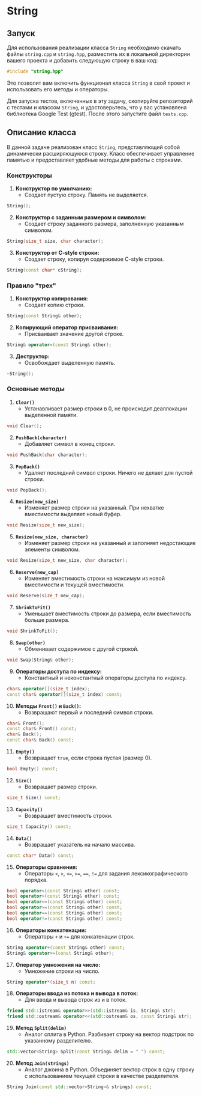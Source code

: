 # String

## Запуск
Для использования реализации класса `String` необходимо скачать файлы `string.cpp` и `string.hpp`, разместить их в локальной директории вашего проекта и добавить следующую строку в ваш код:

```cpp
#include "string.hpp"
```

Это позволит вам включить функционал класса `String` в свой проект и использовать его методы и операторы.

Для запуска тестов, включенных в эту задачу, скопируйте репозиторий с тестами и классом `String`, и удостоверьтесь, что у вас установлена библиотека Google Test (gtest). После этого запустите файл `tests.cpp`. 

## Описание класса

В данной задаче реализован класс `String`, представляющий собой динамически расширяющуюся строку. Класс обеспечивает управление памятью и предоставляет удобные методы для работы с строками.

### Конструкторы

1. **Конструктор по умолчанию:**
   - Создает пустую строку. Память не выделяется.

```cpp
String();
```

2. **Конструктор с заданным размером и символом:**
   - Создает строку заданного размера, заполненную указанным символом.

```cpp
String(size_t size, char character);
```

3. **Конструктор от C-style строки:**
   - Создает строку, копируя содержимое C-style строки.

```cpp
String(const char* cString);
```

### Правило "трех"

1. **Конструктор копирования:**
   - Создает копию строки.

```cpp
String(const String& other);
```

2. **Копирующий оператор присваивания:**
   - Присваивает значение другой строке.

```cpp
String& operator=(const String& other);
```

3. **Деструктор:**
   - Освобождает выделенную память.

```cpp
~String();
```

### Основные методы

1. **`Clear()`**
   - Устанавливает размер строки в 0, не происходит деаллокации выделенной памяти.

```cpp
void Clear();
```

2. **`PushBack(character)`**
   - Добавляет символ в конец строки.

```cpp
void PushBack(char character);
```

3. **`PopBack()`**
   - Удаляет последний символ строки. Ничего не делает для пустой строки.

```cpp
void PopBack();
```

4. **`Resize(new_size)`**
   - Изменяет размер строки на указанный. При нехватке вместимости выделяет новый буфер.

```cpp
void Resize(size_t new_size);
```

5. **`Resize(new_size, character)`**
   - Изменяет размер строки на указанный и заполняет недостающие элементы символом.

```cpp
void Resize(size_t new_size, char character);
```

6. **`Reserve(new_cap)`**
   - Изменяет вместимость строки на максимум из новой вместимости и текущей вместимости.

```cpp
void Reserve(size_t new_cap);
```

7. **`ShrinkToFit()`**
   - Уменьшает вместимость строки до размера, если вместимость больше размера.

```cpp
void ShrinkToFit();
```

8. **`Swap(other)`**
   - Обменивает содержимое с другой строкой.

```cpp
void Swap(String& other);
```

9. **Операторы доступа по индексу:**
   - Константный и неконстантный операторы доступа по индексу.

```cpp
char& operator[](size_t index);
const char& operator[](size_t index) const;
```

10. **Методы `Front()` и `Back()`:**
    - Возвращают первый и последний символ строки.

```cpp
char& Front();
const char& Front() const;
char& Back();
const char& Back() const;
```

11. **`Empty()`**
    - Возвращает `true`, если строка пустая (размер 0).

```cpp
bool Empty() const;
```

12. **`Size()`**
    - Возвращает размер строки.

```cpp
size_t Size() const;
```

13. **`Capacity()`**
    - Возвращает вместимость строки.

```cpp
size_t Capacity() const;
```

14. **`Data()`**
    - Возвращает указатель на начало массива.

```cpp
const char* Data() const;
```

15. **Операторы сравнения:**
    - Операторы `<`, `>`, `<=`, `>=`, `==`, `!=` для задания лексикографического порядка.

```cpp
bool operator<(const String& other) const;
bool operator>(const String& other) const;
bool operator<=(const String& other) const;
bool operator>=(const String& other) const;
bool operator==(const String& other) const;
bool operator!=(const String& other) const;
```

16. **Операторы конкатенации:**
    - Операторы `+` и `+=` для конкатенации строк.

```cpp
String operator+(const String& other) const;
String& operator+=(const String& other);
```

17. **Оператор умножения на число:**
    - Умножение строки на число.

```cpp
String operator*(size_t n) const;
```

18. **Операторы ввода из потока и вывода в поток:**
    - Для ввода и вывода строк из и в поток.

```cpp
friend std::istream& operator>>(std::istream& is, String& str);
friend std::ostream& operator<<(std::ostream& os, const String& str);
```

19. **Метод `Split(delim)`**
    - Аналог сплита в Python. Разбивает строку на вектор подстрок по указанному разделителю.

```cpp
std::vector<String> Split(const String& delim = " ") const;
```

20. **Метод `Join(strings)`**
    - Аналог джоина в Python. Объединяет вектор строк в одну строку с использованием текущей строки в качестве разделителя.

```cpp
String Join(const std::vector<String>& strings) const;
```
